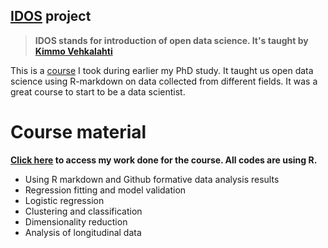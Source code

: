 [IDOS](https://mooc.helsinki.fi/course/view.php?id=158#section-0) project
-----
> __IDOS stands for introduction of open data science. It's taught by [Kimmo Vehkalahti](https://researchportal.helsinki.fi/fi/persons/kimmo-vehkalahti)__

This is a [course](https://courses.helsinki.fi/en/hymy005/120776718) I took during earlier my PhD study.
It taught us open data science using R-markdown on data collected from different fields. It was a great course to start to be a data scientist.

# Course material

**[Click here](https://qingliguo.github.io/IODS-CourseWork/) to access my work done for the course. All codes are using R.**

+ Using R markdown and Github formative data analysis results
+ Regression fitting and model validation
+ Logistic regression
+ Clustering and classification
+ Dimensionality reduction
+ Analysis of longitudinal data


